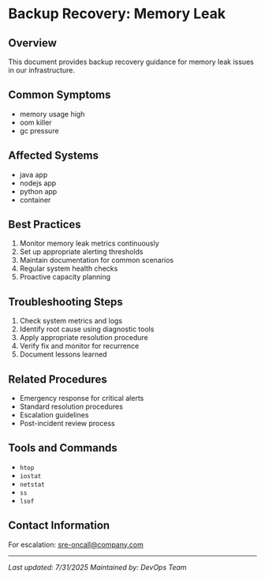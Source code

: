 # Backup Recovery: Memory Leak

## Overview
This document provides backup recovery guidance for memory leak issues in our infrastructure.

## Common Symptoms
- memory usage high
- oom killer
- gc pressure

## Affected Systems
- java app
- nodejs app
- python app
- container

## Best Practices
1. Monitor memory leak metrics continuously
2. Set up appropriate alerting thresholds
3. Maintain documentation for common scenarios
4. Regular system health checks
5. Proactive capacity planning

## Troubleshooting Steps
1. Check system metrics and logs
2. Identify root cause using diagnostic tools
3. Apply appropriate resolution procedure
4. Verify fix and monitor for recurrence
5. Document lessons learned

## Related Procedures
- Emergency response for critical alerts
- Standard resolution procedures
- Escalation guidelines
- Post-incident review process

## Tools and Commands
- `htop`
- `iostat`
- `netstat`
- `ss`
- `lsof`

## Contact Information
For escalation: sre-oncall@company.com

---
*Last updated: 7/31/2025*
*Maintained by: DevOps Team*
